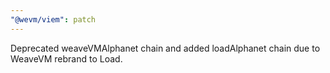 ```yaml
---
"@wevm/viem": patch
---
```


Deprecated weaveVMAlphanet chain and added loadAlphanet chain due to WeaveVM rebrand to Load.
